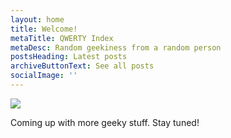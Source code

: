 ```yaml
---
layout: home
title: Welcome!
metaTitle: QWERTY Index
metaDesc: Random geekiness from a random person
postsHeading: Latest posts
archiveButtonText: See all posts
socialImage: ''
---
```

<!-- Global site tag (gtag.js) - Google Analytics -->

<script async src="https://www.googletagmanager.com/gtag/js?id=UA-151316959-1"></script>

<script>

  window.dataLayer = window.dataLayer || \[];

  function gtag(){dataLayer.push(arguments);}

  gtag('js', new Date());



  gtag('config', 'UA-151316959-1');

</script>

![](/images/614744_10202020303932924_1610009324_o.jpg)

Coming up with more geeky stuff. Stay tuned!
